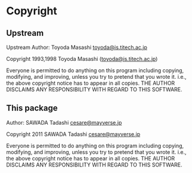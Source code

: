 # Copyright

## Upstream

Upstream Author: Toyoda Masashi <toyoda@is.titech.ac.jp>

Copyright 1993,1998 Toyoda Masashi (toyoda@is.titech.ac.jp)

Everyone is permitted to do anything on this program including copying,
modifying, and improving, unless you try to pretend that you wrote it.
i.e., the above copyright notice has to appear in all copies.
THE AUTHOR DISCLAIMS ANY RESPONSIBILITY WITH REGARD TO THIS SOFTWARE.


## This package

Author: SAWADA Tadashi <cesare@mayverse.jp>

Copyright 2011 SAWADA Tadashi <cesare@mayverse.jp>

Everyone is permitted to do anything on this program including copying,
modifying, and improving, unless you try to pretend that you wrote it.
i.e., the above copyright notice has to appear in all copies.
THE AUTHOR DISCLAIMS ANY RESPONSIBILITY WITH REGARD TO THIS SOFTWARE.
